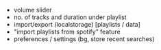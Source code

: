 - volume slider
- no. of tracks and duration under playlist
- import/export (localstorage) [playlists / data]
- "import playlists from spotify" feature
- preferences / settings (bg, store recent searches)